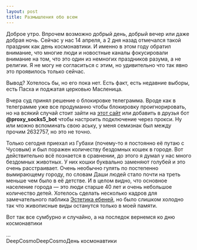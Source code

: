 ```yaml
---
layout: post
title: Размышления обо всем
---
```


Доброе утро. Впрочем возможно добрый день, добрый вечер или даже добрая ночь. Сейчас у нас 14 апреля, а 2 дня назад отмечался такой праздник как день космонавтики. И именно в этом году обратил внимание, что многие люди и новостные каналы фокусировали внимание на том, что это один из немногих праздников разума, а не религии. Я не могу не согласиться с этим, но удивительно что так явно это проявилось только сейчас. 

Вывод? Хотелось бы, но его пока нет. Есть факт, есть недавние выборы, есть Пасха и поджатая церковью Масленица. 

Вчера суд принял решение о блокировке телеграмма. Вроде как в телеграмме уже все продуманно чтобы блокировку проигнорировать, но на всякий случай стоит зайти на [этот сайт]( telegram.veesecurity.com/) или добавить в друзья бот **@proxy_socks5_bot** чтобы настроить подключение через прокси. Ну или можно вспоминать свою аську, у меня семизнак был между прочим 2632757, но это не точно.

Только сегодня приехал из Губахи (почему-то я постоянно её путаю с Чусовым) и был поражен количеству бездомных кошек в городе. Вот действительно всё познается в сравнении, до этого я думал у нас много бездомных животных. У них кошки буквально заменяют голубей и это очень расстраивает. Очень необычно гулять по постепенно вымирающему городу, по словам Даши людей стало почти на треть меньше чем было в её детстве. И в целом видно, что основное население города — это люди старше 40 лет и очень небольшое количество детей. Хотелось сделать несколько кадров для замечательного паблика [Эстетика ебеней](https://vk.com/yebenya), но было слишком холодно так что живописные виды останутся только в моей памяти. 

Вот так все сумбурно и случайно, а на последок вернемся ко дню космонавтики 

<div id="cp_widget_cc5b533a-c731-4818-b76d-e66732b3a4c3">...</div><script type="text/javascript">
var cpo = []; cpo["_object"] ="cp_widget_cc5b533a-c731-4818-b76d-e66732b3a4c3"; cpo["_fid"] = "A8BA2PumZybU";
var _cpmp = _cpmp || []; _cpmp.push(cpo);
(function() { var cp = document.createElement("script"); cp.type = "text/javascript";
cp.async = true; cp.src = "//www.cincopa.com/media-platform/runtime/libasync.js";
var c = document.getElementsByTagName("script")[0];
c.parentNode.insertBefore(cp, c); })(); </script><noscript><span>DeepCosmo</span><span>DeepCosmo</span><span>День космонавтики</span></noscript>
